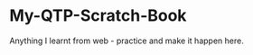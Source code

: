 My-QTP-Scratch-Book
===================

Anything I learnt from web - practice and make it happen here.